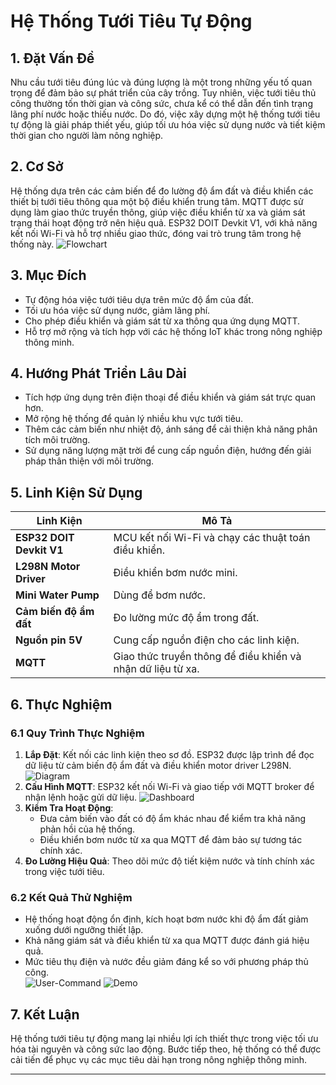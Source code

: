 # Hệ Thống Tưới Tiêu Tự Động  

## 1. Đặt Vấn Đề  
Nhu cầu tưới tiêu đúng lúc và đúng lượng là một trong những yếu tố quan trọng để đảm bảo sự phát triển của cây trồng. Tuy nhiên, việc tưới tiêu thủ công thường tốn thời gian và công sức, chưa kể có thể dẫn đến tình trạng lãng phí nước hoặc thiếu nước. Do đó, việc xây dựng một hệ thống tưới tiêu tự động là giải pháp thiết yếu, giúp tối ưu hóa việc sử dụng nước và tiết kiệm thời gian cho người làm nông nghiệp.

## 2. Cơ Sở  
Hệ thống dựa trên các cảm biến để đo lường độ ẩm đất và điều khiển các thiết bị tưới tiêu thông qua một bộ điều khiển trung tâm. MQTT được sử dụng làm giao thức truyền thông, giúp việc điều khiển từ xa và giám sát trạng thái hoạt động trở nên hiệu quả. ESP32 DOIT Devkit V1, với khả năng kết nối Wi-Fi và hỗ trợ nhiều giao thức, đóng vai trò trung tâm trong hệ thống này.
![Flowchart](./IoTMidTerm/include/ESP_Flowchart.png)
## 3. Mục Đích  
- Tự động hóa việc tưới tiêu dựa trên mức độ ẩm của đất.  
- Tối ưu hóa việc sử dụng nước, giảm lãng phí.  
- Cho phép điều khiển và giám sát từ xa thông qua ứng dụng MQTT.  
- Hỗ trợ mở rộng và tích hợp với các hệ thống IoT khác trong nông nghiệp thông minh.

## 4. Hướng Phát Triển Lâu Dài
- Tích hợp ứng dụng trên điện thoại để điều khiển và giám sát trực quan hơn.  
- Mở rộng hệ thống để quản lý nhiều khu vực tưới tiêu.  
- Thêm các cảm biến như nhiệt độ, ánh sáng để cải thiện khả năng phân tích môi trường.  
- Sử dụng năng lượng mặt trời để cung cấp nguồn điện, hướng đến giải pháp thân thiện với môi trường.

## 5. Linh Kiện Sử Dụng  
| Linh Kiện               | Mô Tả                                                             |
|-------------------------|-------------------------------------------------------------------|
| **ESP32 DOIT Devkit V1** | MCU kết nối Wi-Fi và chạy các thuật toán điều khiển. |
| **L298N Motor Driver**   | Điều khiển bơm nước mini.                                        |
| **Mini Water Pump**      | Dùng để bơm nước.                                               |
| **Cảm biến độ ẩm đất**   | Đo lường mức độ ẩm trong đất.                                   |
| **Nguồn pin 5V**         | Cung cấp nguồn điện cho các linh kiện.                         |
| **MQTT**                 | Giao thức truyền thông để điều khiển và nhận dữ liệu từ xa.    |

## 6. Thực Nghiệm  

### 6.1 Quy Trình Thực Nghiệm  
1. **Lắp Đặt**: Kết nối các linh kiện theo sơ đồ. ESP32 được lập trình để đọc dữ liệu từ cảm biến độ ẩm đất và điều khiển motor driver L298N.
 ![Diagram](./IoTMidTerm/include/Components_Block_Diagram.drawio.png) 
3. **Cấu Hình MQTT**: ESP32 kết nối Wi-Fi và giao tiếp với MQTT broker để nhận lệnh hoặc gửi dữ liệu.
   ![Dashboard](./IoTMidTerm/include/Dashboard-UI.png)
5. **Kiểm Tra Hoạt Động**: 
   - Đưa cảm biến vào đất có độ ẩm khác nhau để kiểm tra khả năng phản hồi của hệ thống.  
   - Điều khiển bơm nước từ xa qua MQTT để đảm bảo sự tương tác chính xác.  
6. **Đo Lường Hiệu Quả**: Theo dõi mức độ tiết kiệm nước và tính chính xác trong việc tưới tiêu.

### 6.2 Kết Quả Thử Nghiệm  
- Hệ thống hoạt động ổn định, kích hoạt bơm nước khi độ ẩm đất giảm xuống dưới ngưỡng thiết lập.  
- Khả năng giám sát và điều khiển từ xa qua MQTT được đánh giá hiệu quả.  
- Mức tiêu thụ điện và nước đều giảm đáng kể so với phương pháp thủ công.  
![User-Command](./IoTMidTerm/include/Command_Recceiving.png)
![Demo](./IoTMidTerm/include/demo.jpg)
## 7. Kết Luận  
Hệ thống tưới tiêu tự động mang lại nhiều lợi ích thiết thực trong việc tối ưu hóa tài nguyên và công sức lao động. Bước tiếp theo, hệ thống có thể được cải tiến để phục vụ các mục tiêu dài hạn trong nông nghiệp thông minh.

---

